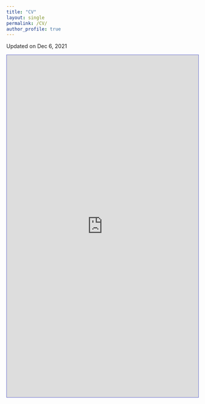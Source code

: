 ```yaml
---
title: "CV"
layout: single
permalink: /CV/
author_profile: true
---
```


Updated on Dec 6, 2021
<iframe src="https:///ziw.mit.edu/pub/ZIW_CV.pdf#toolbar=0" width="100%" height="900" style="border:1px solid #666CCC" frameborder="1" scrolling="auto">
